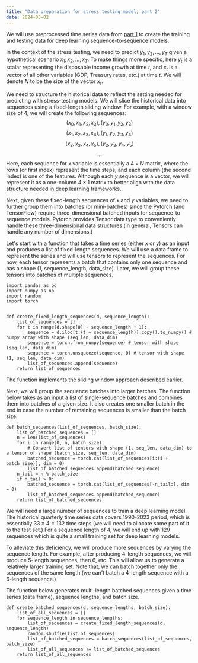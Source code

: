 ```yaml
---
title: "Data preparation for stress testing model, part 2"
date: 2024-03-02
---
```


We will use preprocessed time series data from <a href="2024-03-01-data-preparation-for-stress-testing-model-part-1.md">part 1</a> to create the training and testing data for deep learning sequence-to-sequence models.

In the context of the stress testing, we need to predict $y_1, y_2, ..., y_T$ given a hypothetical scenario $x_1, x_2, ..., x_T$. To make things more specific, here $y_t$ is a scalar representing the disposable income growth at time $t$, and $x_t$ is a vector of all other variables (GDP, Treasury rates, etc.) at time $t$. We will denote $N$ to be the size of the vector $x_t$.

We need to structure the historical data to reflect the setting needed for predicting with stress-testing models. We will slice the historical data into sequences using a fixed-length sliding window. For example, with a window size of 4, we will create the following sequences:
$$(x_0, x_1, x_2, x_3), (y_0, y_1, y_2, y_3)$$
$$(x_1, x_2, x_3, x_4), (y_1, y_2, y_3, y_4)$$
$$(x_2, x_3, x_4, x_5), (y_2, y_3, y_4, y_5)$$
$$...$$
Here, each sequence for $x$ variable is essentially a $4\times N$ matrix, where the rows (or first index) represent the time steps, and each column (the second index) is one of the features. Although each $y$ sequence is a vector, we will represent it as a one-column $4\times 1$ matrix to better align with the data structure needed in deep learning frameworks.

Next, given these fixed-length sequences of $x$ and $y$ variables, we need to further group them into batches (or mini-batches) since the Pytorch (and TensorFlow) require three-dimensional batched inputs for sequence-to-sequence models. Pytorch provides Tensor data type to conveniently handle these three-dimensional data structures (in general, Tensors can handle any number of dimensions.)

Let's start with a function that takes a time series (either $x$ or $y$) as an input and produces a list of fixed-length sequences. We will use a data frame to represent the series and will use tensors to represent the sequences. For now, each tensor represents a batch that contains only one sequence and has a shape (1, sequence_length, data_size). Later, we will group these tensors into batches of multiple sequences.

```Python3
import pandas as pd
import numpy as np
import random
import torch


def create_fixed_length_sequences(d, sequence_length):
    list_of_sequences = []
    for t in range(d.shape[0] - sequence_length + 1):
        sequence = d.iloc[t:(t + sequence_length)].copy().to_numpy() # numpy array with shape (seq_len, data_dim)
        sequence = torch.from_numpy(sequence) # tensor with shape (seq_len, data_dim)
        sequence = torch.unsqueeze(sequence, 0) # tensor with shape (1, seq_len, data_dim)
        list_of_sequences.append(sequence)
    return list_of_sequences
```
The function implements the sliding window approach described earlier.

Next, we will group the sequence batches into larger batches. The function below takes as an input a list of single-sequence batches and combines them into batches of a given size. It also creates one smaller batch in the end in case the number of remaining sequences is smaller than the batch size.

```Python3
def batch_sequences(list_of_sequences, batch_size):
    list_of_batched_sequences = []
    n = len(list_of_sequences)
    for i in range(0, n, batch_size):
        # Convert list of tensors with shape (1, seq_len, data_dim) to a tensor of shape (batch_size, seq_len, data_dim)
        batched_sequence = torch.cat(list_of_sequences[i:(i + batch_size)], dim = 0)
        list_of_batched_sequences.append(batched_sequence)
    n_tail = n % batch_size
    if n_tail > 0:
        batched_sequence = torch.cat(list_of_sequences[-n_tail:], dim = 0)
        list_of_batched_sequences.append(batched_sequence)
    return list_of_batched_sequences
```
We will need a large number of sequences to train a deep learning model. The historical quarterly time series data covers 1990-2023 period, which is essentially $33 \times 4 = 132$ time steps (we will need to allocate some part of it to the test set.) For a sequence length of 4, we will end up with 129 sequences which is quite a small training set for deep learning models.

To alleviate this deficiency, we will produce more sequences by varying the sequence length. For example, after producing 4-length sequences, we will produce 5-length sequences, then 6, etc. This will allow us to generate a relatively larger training set. Note that, we can batch together only the sequences of the same length (we can't batch a 4-length sequence with a 6-length sequence.)

The function below generates multi-length batched sequences given a time series (data frame), sequence lengths, and batch size.

```Python3
def create_batched_sequences(d, sequence_lengths, batch_size):
    list_of_all_sequences = []
    for sequence_length in sequence_lengths:
        list_of_sequences = create_fixed_length_sequences(d, sequence_length)
        random.shuffle(list_of_sequences)
        list_of_batched_sequences = batch_sequences(list_of_sequences, batch_size)
        list_of_all_sequences += list_of_batched_sequences
    return list_of_all_sequences
```
